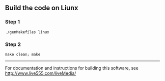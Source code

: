 ## Build the code on Liunx
### Step 1
 `./genMakefiles linux`
### Step 2
`make clean; make`


---
For documentation and instructions for building this software,
see <http://www.live555.com/liveMedia/>

